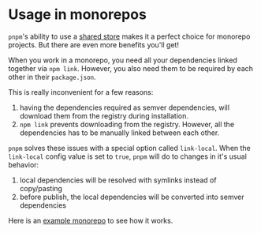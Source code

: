 # Usage in monorepos

`pnpm`'s ability to use a [shared store](./shared-store.md) makes it a perfect choice
for monorepo projects. But there are even more benefits you'll get!

When you work in a monorepo, you need all your dependencies linked together via `npm link`.
However, you also need them to be required by each other in their `package.json`.

This is really inconvenient for a few reasons:

1. having the dependencies required as semver dependencies, will download them from the registry
during installation.
2. `npm link` prevents downloading from the registry. However, all the dependencies has to
be manually linked between each other.

`pnpm` solves these issues with a special option called `link-local`. When the `link-local`
config value is set to `true`, `pnpm` will do to changes in it's usual behavior:

1. local dependencies will be resolved with symlinks instead of copy/pasting
2. before publish, the local dependencies will be converted into semver dependencies

Here is an [example monorepo](https://github.com/rstacruz/pnpm/examples/monorepo) to see how it works.
